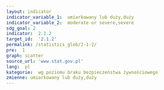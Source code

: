 ```yaml
---
layout: indicator
indicator_variable_1:  umiarkowany lub duży,duży
indicator_variable_2:  moderate or severe,severe
sdg_goal: 2
indicator:  2.1.2
target_id:  '2.1.2'
permalink: /statistics_glob/2-1-2/
pre:  1
graph: scatter
source_url: 'www.stat.gov.pl'
lang:  pl
kategorie:  wg poziomu braku bezpieczeństwa żywnościowego
zmienne: umiarkowany lub duży,duży
---
```


